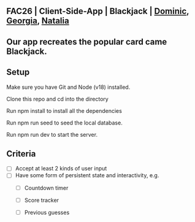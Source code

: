 ## FAC26 | Client-Side-App | Blackjack | [Dominic](https://github.com/DominicSimpson), [Georgia](https://github.com/rockyrelay), [Natalia](https://github.com/nataliarusu)

## Our app recreates the popular card came Blackjack. 

## Setup

Make sure you have Git and Node (v18) installed.

Clone this repo and cd into the directory

Run npm install to install all the dependencies

Run npm run seed to seed the local database.

Run npm run dev to start the server.

## Criteria

- [ ] Accept at least 2 kinds of user input
- [ ] Have some form of persistent state and interactivity, e.g.
  - [ ]   Countdown timer
  - [ ]   Score tracker
  - [ ]   Previous guesses
 



